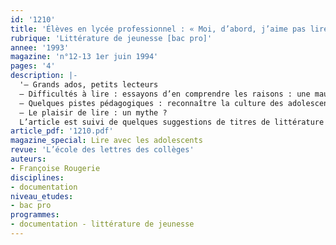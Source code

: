 ```yaml
---
id: '1210'
title: 'Élèves en lycée professionnel : « Moi, d’abord, j’aime pas lire »'
rubrique: 'Littérature de jeunesse [bac pro]'
annee: '1993'
magazine: 'n°12-13 1er juin 1994'
pages: '4'
description: |-
  '– Grands ados, petits lecteurs
  – Difficultés à lire : essayons d’en comprendre les raisons : une mauvaise maîtrise du savoir-lire ; la lecture en danger ?
  – Quelques pistes pédagogiques : reconnaître la culture des adolescents ; fabriquer un livre ; s’appuyer sur la littérature de jeunesse
  – Le plaisir de lire : un mythe ?
  L’article est suivi de quelques suggestions de titres de littérature jeunesse.'
article_pdf: '1210.pdf'
magazine_special: Lire avec les adolescents
revue: 'L’école des lettres des collèges'
auteurs:
- Françoise Rougerie
disciplines:
- documentation
niveau_etudes:
- bac pro
programmes:
- documentation - littérature de jeunesse
---
```

